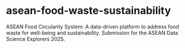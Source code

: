 # asean-food-waste-sustainability
ASEAN Food Circularity System: A data-driven platform to address food waste for well-being and sustainability. Submission for the ASEAN Data Science Explorers 2025.
